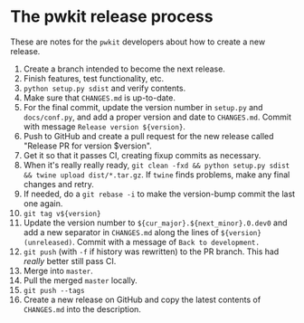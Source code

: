 # The pwkit release process

These are notes for the `pwkit` developers about how to create a new release.

1. Create a branch intended to become the next release.
2. Finish features, test functionality, etc.
3. `python setup.py sdist` and verify contents.
4. Make sure that `CHANGES.md` is up-to-date.
5. For the final commit, update the version number in `setup.py` and
   `docs/conf.py`, and add a proper version and date to `CHANGES.md`. Commit
   with message `Release version ${version}`.
6. Push to GitHub and create a pull request for the new release called
   "Release PR for version $version".
7. Get it so that it passes CI, creating fixup commits as necessary.
8. When it's really really ready, `git clean -fxd && python setup.py sdist &&
   twine upload dist/*.tar.gz`. If `twine` finds problems, make any final
   changes and retry.
9. If needed, do a `git rebase -i` to make the version-bump commit the last
   one again.
10. `git tag v${version}`
11. Update the version number to `${cur_major}.${next_minor}.0.dev0` and add a
    new separator in `CHANGES.md` along the lines of `${version} (unreleased)`.
    Commit with a message of `Back to development.`
12. `git push` (with `-f` if history was rewritten) to the PR branch. This had
    *really* better still pass CI.
13. Merge into `master`.
14. Pull the merged `master` locally.
15. `git push --tags`
16. Create a new release on GitHub and copy the latest contents of
    `CHANGES.md` into the description.
